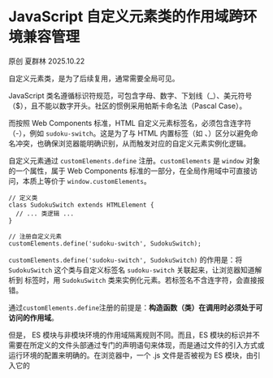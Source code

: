 # JavaScript 自定义元素类的作用域跨环境兼容管理

原创 夏群林 2025.10.22

自定义元素类，是为了后续复用，通常需要全局可见。

JavaScript 类名遵循标识符规范，可包含字母、数字、下划线（\_）、美元符号（$），且不能以数字开头。社区的惯例采用帕斯卡命名法（Pascal Case）。

而按照 Web Components 标准，HTML 自定义元素标签名，必须包含连字符（-），例如 `sudoku-switch`。这是为了与 HTML 内置标签（如 、）区分以避免命名冲突，也确保浏览器能明确识别，从而触发对应的自定义元素实例化逻辑。

自定义元素通过 `customElements.define` 注册。`customElements` 是 `window` 对象的一个属性，属于 Web Components 标准的一部分，在全局作用域中可直接访问，本质上等价于 `window.customElements`。

```
// 定义类
class SudokuSwitch extends HTMLElement {
  // ... 类逻辑 ...
}

// 注册自定义元素
customElements.define('sudoku-switch', SudokuSwitch);
```

`customElements.define('sudoku-switch', SudokuSwitch)` 的作用是：将 `SudokuSwitch` 这个类与自定义标签名 `sudoku-switch` 关联起来，让浏览器知道解析到  标签时，用 `SudokuSwitch` 类来实例化元素。若标签名不含连字符，会直接报错。

通过`customElements.define`注册的前提是：**构造函数（类）在调用时必须处于可访问的作用域**。

但是， ES 模块与非模块环境的作用域隔离规则不同。而且，ES 模块的标识并不需要在所定义的文件头部通过专门的声明语句来体现，而是通过文件的引入方式或运行环境的配置来明确的。在浏览器中，一个 .js 文件是否被视为 ES 模块，由引入它的
